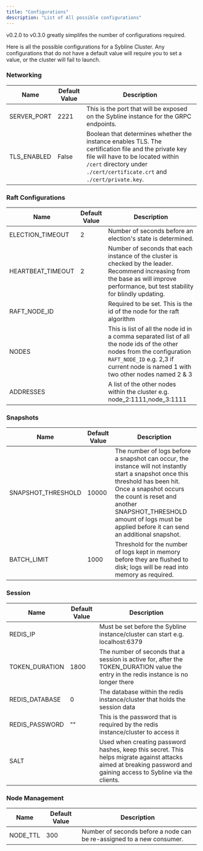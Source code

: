 ```yaml
---
title: "Configurations"
description: "List of All possible configurations"
---
```


v0.2.0 to v0.3.0 greatly simplifes the number of configurations required.

Here is all the possible configurations for a Sybline Cluster. Any configurations that do not have a default value will require you to set a value, or the cluster will fail to launch.

### Networking

Name | Default Value | Description
---|---|---
SERVER_PORT | 2221 | This is the port that will be exposed on the Sybline instance for the GRPC endpoints.
TLS_ENABLED  | False | Boolean that determines whether the instance enables TLS. The certification file and the private key file will have to be located within `/cert` directory under `./cert/certificate.crt` and `./cert/private.key`.

### Raft Configurations

Name | Default Value | Description
---|---|---
ELECTION_TIMEOUT | 2 | Number of seconds before an election's state is determined.
HEARTBEAT_TIMEOUT | 2 | Number of seconds that each instance of the cluster is checked by the leader. Recommend increasing from the base as will improve performance, but test stability for blindly updating.
RAFT_NODE_ID | | Required to be set. This is the id of the node for the raft algorithm
NODES |  | This is list of all the node id in a comma separated list of all the node ids of the other nodes from the configuration `RAFT_NODE_ID` e.g. 2,3 if current node is named 1 with two other nodes named 2 & 3
ADDRESSES | | A list of the other nodes within the cluster e.g. node_2:1111,node_3:1111

### Snapshots

Name | Default Value | Description
---|---|---
SNAPSHOT_THRESHOLD | 10000 | The number of logs before a snapshot can occur, the instance will not instantly start a snapshot once this threshold has been hit. Once a snapshot occurs the count is reset and another SNAPSHOT_THRESHOLD amount of logs must be applied before it can send an additional snapshot.
BATCH_LIMIT | 1000 | Threshold for the number of logs kept in memory before they are flushed to disk; logs will be read into memory as required.

### Session

Name | Default Value | Description
---|---|---
REDIS_IP |  | Must be set before the Sybline instance/cluster can start e.g. localhost:6379
TOKEN_DURATION | 1800 | The number of seconds that a session is active for, after the TOKEN_DURATION value the entry in the redis instance is no longer there
REDIS_DATABASE | 0 | The database within the redis instance/cluster that holds the session data
REDIS_PASSWORD | "" | This is the password that is required by the redis instance/cluster to access it
SALT |  | Used when creating password hashes, keep this secret. This helps migrate against attacks aimed at breaking password and gaining access to Sybline via the clients.

### Node Management

Name | Default Value | Description
---|---|---
NODE_TTL | 300 | Number of seconds before a node can be re-assigned to a new consumer. 

